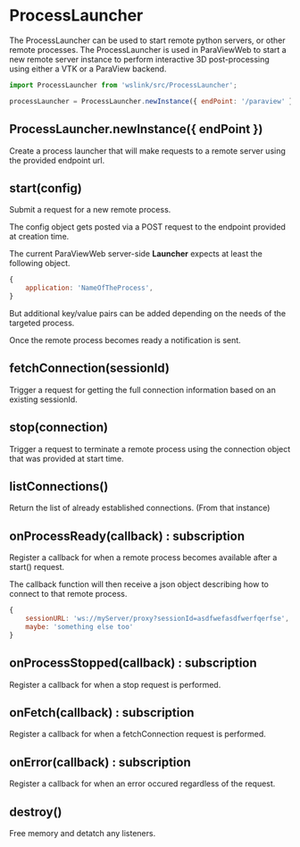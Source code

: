 # ProcessLauncher

The ProcessLauncher can be used to start remote python servers, or other
remote processes.
The ProcessLauncher is used in ParaViewWeb to start a new remote 
server instance to perform interactive 3D post-processing using either
a VTK or a ParaView backend.

```javascript
import ProcessLauncher from 'wslink/src/ProcessLauncher';

processLauncher = ProcessLauncher.newInstance({ endPoint: '/paraview' });
```

## ProcessLauncher.newInstance({ endPoint }) 

Create a process launcher that will make requests to a remote
server using the provided endpoint url.

## start(config) 

Submit a request for a new remote process.

The config object gets posted via a POST request to the endpoint provided
at creation time.

The current ParaViewWeb server-side **Launcher** expects at least
the following object.

```js
{
    application: 'NameOfTheProcess',
}
```

But additional key/value pairs can be added depending on the needs of the targeted process.

Once the remote process becomes ready a notification is sent.

## fetchConnection(sessionId)

Trigger a request for getting the full connection information
based on an existing sessionId.

## stop(connection) 

Trigger a request to terminate a remote process using the connection
object that was provided at start time.

## listConnections()

Return the list of already established connections. (From that instance)

## onProcessReady(callback) : subscription

Register a callback for when a remote process becomes available after a start() request.

The callback function will then receive a json object describing how to connect to that remote process.

```js
{
    sessionURL: 'ws://myServer/proxy?sessionId=asdfwefasdfwerfqerfse',
    maybe: 'something else too'
}
```
## onProcessStopped(callback) : subscription

Register a callback for when a stop request is performed.

## onFetch(callback) : subscription

Register a callback for when a fetchConnection request is performed.

## onError(callback) : subscription

Register a callback for when an error occured regardless of the request.

## destroy()

Free memory and detatch any listeners.
